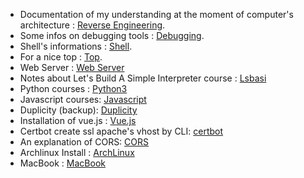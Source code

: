 <!-- TITLE: Documentation -->
<!-- SUBTITLE: All documentations i need to create for understand or remember -->

- Documentation of my understanding at the moment of computer's architecture : [Reverse Engineering](reverse-engineering).
- Some infos on debugging tools : [Debugging](debugging).
- Shell's informations : [Shell](shell).
- For a nice top : [Top](top).
- Web Server : [Web Server](web-server)
- Notes about Let's Build A Simple Interpreter course : [Lsbasi](lets-build-a-simple-interpreter)
- Python courses : [Python3](python-3)
- Javascript courses: [Javascript](javascript)
- Duplicity (backup): [Duplicity](duplicity)
- Installation of vue.js : [Vue.js](vue-js)
- Certbot create ssl apache's vhost by CLI: [certbot](certbot)
- An explanation of CORS: [CORS](cors)
- Archlinux Install : [ArchLinux](archlinux)
- MacBook : [MacBook](mac-book)